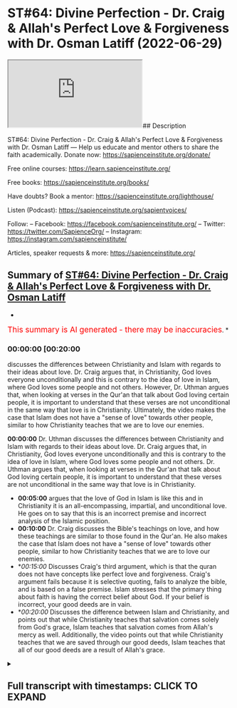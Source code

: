 # ST#64: Divine Perfection - Dr. Craig & Allah's Perfect Love & Forgiveness with Dr. Osman Latiff (2022-06-29)

<iframe loading='lazy' allow='autoplay' src='https://www.youtube.com/embed/fFkGbBAgy1s'></iframe>## Description

ST#64: Divine Perfection - Dr. Craig & Allah's Perfect Love & Forgiveness with Dr. Osman Latiff
—
Help us educate and mentor others to share the faith academically.
Donate now: https://sapienceinstitute.org/donate/ 

Free online courses: https://learn.sapienceinstitute.org/

Free books: https://sapienceinstitute.org/books/

Have doubts? Book a mentor: https://sapienceinstitute.org/lighthouse/

Listen (Podcast): https://sapienceinstitute.org/sapientvoices/

Follow:
– Facebook: https://facebook.com/sapienceinstitute.org/ 
– Twitter: https://twitter.com/SapienceOrg/ 
– Instagram: https://instagram.com/sapienceinstitute/ 

Articles, speaker requests & more: https://sapienceinstitute.org/

## Summary of [ST#64: Divine Perfection - Dr. Craig & Allah's Perfect Love & Forgiveness with Dr. Osman Latiff](https://www.youtube.com/watch?v=fFkGbBAgy1s)


*

<span style="color:red; font-size:125%">This summary is AI generated - there may be inaccuracies</span>. [](/)*

### <a onclick="modifyYTiframeseektime('1200')">00:00:00 [00:20:00</a>

 discusses the differences between Christianity and Islam with regards to their ideas about love. Dr. Craig argues that, in Christianity, God loves everyone unconditionally and this is contrary to the idea of love in Islam, where God loves some people and not others. However, Dr. Uthman argues that, when looking at verses in the Qur'an that talk about God loving certain people, it is important to understand that these verses are not unconditional in the same way that love is in Christianity. Ultimately, the video makes the case that Islam does not have a "sense of love" towards other people, similar to how Christianity teaches that we are to love our enemies.

**<a onclick="modifyYTiframeseektime('0')">00:00:00</a>**  Dr. Uthman discusses the differences between Christianity and Islam with regards to their ideas about love. Dr. Craig argues that, in Christianity, God loves everyone unconditionally and this is contrary to the idea of love in Islam, where God loves some people and not others. Dr. Uthman argues that, when looking at verses in the Qur'an that talk about God loving certain people, it is important to understand that these verses are not unconditional in the same way that love is in Christianity.
* **<a onclick="modifyYTiframeseektime('300')">00:05:00</a>** argues that the love of God in Islam is like this and in Christianity it is an all-encompassing, impartial, and unconditional love. He goes on to say that this is an incorrect premise and incorrect analysis of the Islamic position.
* **<a onclick="modifyYTiframeseektime('600')">00:10:00</a>**  Dr. Craig discusses the Bible's teachings on love, and how these teachings are similar to those found in the Qur'an. He also makes the case that Islam does not have a "sense of love" towards other people, similar to how Christianity teaches that we are to love our enemies.
* **<a onclick="modifyYTiframeseektime('900')">00:15:00</a>* Discusses Craig's third argument, which is that the quran does not have concepts like perfect love and forgiveness. Craig's argument fails because it is selective quoting, fails to analyze the bible, and is based on a false premise. Islam stresses that the primary thing about faith is having the correct belief about God. If your belief is incorrect, your good deeds are in vain.
* **<a onclick="modifyYTiframeseektime('1200')">00:20:00</a>* Discusses the difference between Islam and Christianity, and points out that while Christianity teaches that salvation comes solely from God's grace, Islam teaches that salvation comes from Allah's mercy as well. Additionally, the video points out that while Christianity teaches that we are saved through our good deeds, Islam teaches that all of our good deeds are a result of Allah's grace.

<details><summary><h2>Full transcript with timestamps: CLICK TO EXPAND</h2></summary>

<a onclick="modifyYTiframeseektime('6)')">0:00:06 assalamualaikum welcome to sapient<\/a>
<a onclick="modifyYTiframeseektime('8)')">0:00:08 thoughts this is dr uthman native and<\/a>
<a onclick="modifyYTiframeseektime('9)')">0:00:09 we're going through my book divine<\/a>
<a onclick="modifyYTiframeseektime('10)')">0:00:10 perfection christianity and islam on sin<\/a>
<a onclick="modifyYTiframeseektime('13)')">0:00:13 and salvation a very important topic a<\/a>
<a onclick="modifyYTiframeseektime('15)')">0:00:15 very crucial understanding christianity<\/a>
<a onclick="modifyYTiframeseektime('18)')">0:00:18 in its light in this right light and<\/a>
<a onclick="modifyYTiframeseektime('20)')">0:00:20 islam in this right light as well of<\/a>
<a onclick="modifyYTiframeseektime('22)')">0:00:22 course the book is also answering back<\/a>
<a onclick="modifyYTiframeseektime('24)')">0:00:24 against detractors made by destructions<\/a>
<a onclick="modifyYTiframeseektime('26)')">0:00:26 made by christian mission ethiopia and<\/a>
<a onclick="modifyYTiframeseektime('28)')">0:00:28 apologists like william lane craig and<\/a>
<a onclick="modifyYTiframeseektime('30)')">0:00:30 others before and after him as well<\/a>
<a onclick="modifyYTiframeseektime('33)')">0:00:33 we've been through<\/a>
<a onclick="modifyYTiframeseektime('34)')">0:00:34 two main arguments made by dr william<\/a>
<a onclick="modifyYTiframeseektime('37)')">0:00:37 lane craig already about the concept of<\/a>
<a onclick="modifyYTiframeseektime('39)')">0:00:39 the trinity in the quranic framework<\/a>
<a onclick="modifyYTiframeseektime('41)')">0:00:41 about humans salvation in the quranic<\/a>
<a onclick="modifyYTiframeseektime('44)')">0:00:44 model as well<\/a>
<a onclick="modifyYTiframeseektime('46)')">0:00:46 in contrast to the christian<\/a>
<a onclick="modifyYTiframeseektime('48)')">0:00:48 idea about atonement represents through<\/a>
<a onclick="modifyYTiframeseektime('50)')">0:00:50 atonement theories and other things as<\/a>
<a onclick="modifyYTiframeseektime('52)')">0:00:52 well now the the third argument made by<\/a>
<a onclick="modifyYTiframeseektime('55)')">0:00:55 dr craig in light of islamic theism is a<\/a>
<a onclick="modifyYTiframeseektime('58)')">0:00:58 bit similar to the second one but this<\/a>
<a onclick="modifyYTiframeseektime('60)')">0:01:00 time it's about the idea of love<\/a>
<a onclick="modifyYTiframeseektime('62)')">0:01:02 so he argues therefore that god can't be<\/a>
<a onclick="modifyYTiframeseektime('65)')">0:01:05 worthy of worship in islam because he's<\/a>
<a onclick="modifyYTiframeseektime('67)')">0:01:07 not maximally loving in that he doesn't<\/a>
<a onclick="modifyYTiframeseektime('70)')">0:01:10 love<\/a>
<a onclick="modifyYTiframeseektime('70)')">0:01:10 everybody and the christians in fact not<\/a>
<a onclick="modifyYTiframeseektime('73)')">0:01:13 all christians but he and perhaps people<\/a>
<a onclick="modifyYTiframeseektime('75)')">0:01:15 like him<\/a>
<a onclick="modifyYTiframeseektime('76)')">0:01:16 focus on the idea that god loves<\/a>
<a onclick="modifyYTiframeseektime('79)')">0:01:19 everyone<\/a>
<a onclick="modifyYTiframeseektime('80)')">0:01:20 god loves everybody<\/a>
<a onclick="modifyYTiframeseektime('82)')">0:01:22 and therefore if god loves everybody<\/a>
<a onclick="modifyYTiframeseektime('85)')">0:01:25 then that's the god that we should be<\/a>
<a onclick="modifyYTiframeseektime('86)')">0:01:26 worshipping as opposed to islam where<\/a>
<a onclick="modifyYTiframeseektime('89)')">0:01:29 god loves some people and not other<\/a>
<a onclick="modifyYTiframeseektime('91)')">0:01:31 people and craig therefore in his in his<\/a>
<a onclick="modifyYTiframeseektime('94)')">0:01:34 works and literature in his debates he<\/a>
<a onclick="modifyYTiframeseektime('96)')">0:01:36 isolates particular verses in the quran<\/a>
<a onclick="modifyYTiframeseektime('98)')">0:01:38 where it says that god loves the<\/a>
<a onclick="modifyYTiframeseektime('100)')">0:01:40 the doers of god those of good god loves<\/a>
<a onclick="modifyYTiframeseektime('103)')">0:01:43 the repentant god loves the you know the<\/a>
<a onclick="modifyYTiframeseektime('106)')">0:01:46 ones who make peace god loves so god<\/a>
<a onclick="modifyYTiframeseektime('108)')">0:01:48 loves particular people uh but god does<\/a>
<a onclick="modifyYTiframeseektime('111)')">0:01:51 not love other people god doesn't love<\/a>
<a onclick="modifyYTiframeseektime('112)')">0:01:52 the boastful god doesn't love the<\/a>
<a onclick="modifyYTiframeseektime('114)')">0:01:54 arrogant god doesn't love the the<\/a>
<a onclick="modifyYTiframeseektime('116)')">0:01:56 unbelievers for example god doesn't love<\/a>
<a onclick="modifyYTiframeseektime('118)')">0:01:58 the mischief makers for example or the<\/a>
<a onclick="modifyYTiframeseektime('120)')">0:02:00 unjust for example so we have those that<\/a>
<a onclick="modifyYTiframeseektime('122)')">0:02:02 god loves and go that god and those that<\/a>
<a onclick="modifyYTiframeseektime('124)')">0:02:04 god does not love<\/a>
<a onclick="modifyYTiframeseektime('126)')">0:02:06 in the quran for example whereas he says<\/a>
<a onclick="modifyYTiframeseektime('128)')">0:02:08 in in christianity god loves everybody<\/a>
<a onclick="modifyYTiframeseektime('132)')">0:02:12 and the key verse that christians love<\/a>
<a onclick="modifyYTiframeseektime('134)')">0:02:14 to cite like him and others is<\/a>
<a onclick="modifyYTiframeseektime('136)')">0:02:16 for god so loved the world loved the<\/a>
<a onclick="modifyYTiframeseektime('138)')">0:02:18 world that he gave his only be or he<\/a>
<a onclick="modifyYTiframeseektime('140)')">0:02:20 sent his only begotten son that he<\/a>
<a onclick="modifyYTiframeseektime('142)')">0:02:22 whosoever believes in him shall have<\/a>
<a onclick="modifyYTiframeseektime('144)')">0:02:24 everlasting life and shall not perish so<\/a>
<a onclick="modifyYTiframeseektime('147)')">0:02:27 therefore since god so loved the world<\/a>
<a onclick="modifyYTiframeseektime('149)')">0:02:29 meaning the whole world<\/a>
<a onclick="modifyYTiframeseektime('151)')">0:02:31 that means god loves everybody including<\/a>
<a onclick="modifyYTiframeseektime('154)')">0:02:34 sinners this is the key thing for us to<\/a>
<a onclick="modifyYTiframeseektime('156)')">0:02:36 remember about what christians say<\/a>
<a onclick="modifyYTiframeseektime('158)')">0:02:38 god loves sinners and therefore<\/a>
<a onclick="modifyYTiframeseektime('161)')">0:02:41 and in contrast the quran in islam the<\/a>
<a onclick="modifyYTiframeseektime('163)')">0:02:43 god of islam or the quran does not love<\/a>
<a onclick="modifyYTiframeseektime('166)')">0:02:46 sinners that's the key thing but the<\/a>
<a onclick="modifyYTiframeseektime('168)')">0:02:48 first thing of course is for us to<\/a>
<a onclick="modifyYTiframeseektime('169)')">0:02:49 understand this very very clearly number<\/a>
<a onclick="modifyYTiframeseektime('171)')">0:02:51 one<\/a>
<a onclick="modifyYTiframeseektime('172)')">0:02:52 christians of course they make this<\/a>
<a onclick="modifyYTiframeseektime('174)')">0:02:54 argument about god loving everybody but<\/a>
<a onclick="modifyYTiframeseektime('176)')">0:02:56 there is no agreement in fact amongst<\/a>
<a onclick="modifyYTiframeseektime('178)')">0:02:58 christians or theologians that god in<\/a>
<a onclick="modifyYTiframeseektime('181)')">0:03:01 fact loves everybody does god love<\/a>
<a onclick="modifyYTiframeseektime('184)')">0:03:04 the murderer does god love<\/a>
<a onclick="modifyYTiframeseektime('187)')">0:03:07 hitler does god love genocidal maniacs<\/a>
<a onclick="modifyYTiframeseektime('190)')">0:03:10 does god love everybody and does god<\/a>
<a onclick="modifyYTiframeseektime('193)')">0:03:13 love them exactly the same way now i say<\/a>
<a onclick="modifyYTiframeseektime('195)')">0:03:15 that because dr craig for example says<\/a>
<a onclick="modifyYTiframeseektime('198)')">0:03:18 the love of god is three things it's<\/a>
<a onclick="modifyYTiframeseektime('200)')">0:03:20 impartial it's universal and it's<\/a>
<a onclick="modifyYTiframeseektime('203)')">0:03:23 unconditional remember those three words<\/a>
<a onclick="modifyYTiframeseektime('205)')">0:03:25 it's impartial<\/a>
<a onclick="modifyYTiframeseektime('207)')">0:03:27 unconditional and it's universal whereas<\/a>
<a onclick="modifyYTiframeseektime('210)')">0:03:30 the love of the god in islam it's<\/a>
<a onclick="modifyYTiframeseektime('213)')">0:03:33 partial not universal not unconditional<\/a>
<a onclick="modifyYTiframeseektime('215)')">0:03:35 either therefore the god of uh<\/a>
<a onclick="modifyYTiframeseektime('217)')">0:03:37 christianity he argues wins the day now<\/a>
<a onclick="modifyYTiframeseektime('220)')">0:03:40 let's think about this very carefully<\/a>
<a onclick="modifyYTiframeseektime('221)')">0:03:41 what does it mean to say that the love<\/a>
<a onclick="modifyYTiframeseektime('222)')">0:03:42 of god is impartial in christianity that<\/a>
<a onclick="modifyYTiframeseektime('225)')">0:03:45 means it's the same that means god loves<\/a>
<a onclick="modifyYTiframeseektime('228)')">0:03:48 everybody the same what does that mean<\/a>
<a onclick="modifyYTiframeseektime('231)')">0:03:51 that means god loves<\/a>
<a onclick="modifyYTiframeseektime('233)')">0:03:53 hitler like he loves moses that god<\/a>
<a onclick="modifyYTiframeseektime('236)')">0:03:56 loves the mass murderer like he loves<\/a>
<a onclick="modifyYTiframeseektime('239)')">0:03:59 the peacemaker that means god love is<\/a>
<a onclick="modifyYTiframeseektime('241)')">0:04:01 impartial he loves everybody the same<\/a>
<a onclick="modifyYTiframeseektime('244)')">0:04:04 which means in essence god loves nobody<\/a>
<a onclick="modifyYTiframeseektime('247)')">0:04:07 because there's no gradients of love for<\/a>
<a onclick="modifyYTiframeseektime('249)')">0:04:09 us to consider what does love actually<\/a>
<a onclick="modifyYTiframeseektime('251)')">0:04:11 then mean<\/a>
<a onclick="modifyYTiframeseektime('253)')">0:04:13 what does love even mean if god loves<\/a>
<a onclick="modifyYTiframeseektime('255)')">0:04:15 everybody the same and there are no<\/a>
<a onclick="modifyYTiframeseektime('257)')">0:04:17 gradients of love loving less not loving<\/a>
<a onclick="modifyYTiframeseektime('260)')">0:04:20 loving more these are all gradients of<\/a>
<a onclick="modifyYTiframeseektime('262)')">0:04:22 love that we find in the quran in<\/a>
<a onclick="modifyYTiframeseektime('263)')">0:04:23 islamic<\/a>
<a onclick="modifyYTiframeseektime('265)')">0:04:25 narrative but in christianity if god<\/a>
<a onclick="modifyYTiframeseektime('267)')">0:04:27 loves everybody the same impartially<\/a>
<a onclick="modifyYTiframeseektime('269)')">0:04:29 that means how do we even have a way of<\/a>
<a onclick="modifyYTiframeseektime('271)')">0:04:31 approaching god or know what god wants<\/a>
<a onclick="modifyYTiframeseektime('274)')">0:04:34 us to do if he loves us all impartially<\/a>
<a onclick="modifyYTiframeseektime('277)')">0:04:37 anyway from the get-go from the outside<\/a>
<a onclick="modifyYTiframeseektime('280)')">0:04:40 and what does it mean is love is<\/a>
<a onclick="modifyYTiframeseektime('281)')">0:04:41 unconditional that means there's no<\/a>
<a onclick="modifyYTiframeseektime('283)')">0:04:43 condition placed on god's love that<\/a>
<a onclick="modifyYTiframeseektime('284)')">0:04:44 means<\/a>
<a onclick="modifyYTiframeseektime('285)')">0:04:45 the psychopathic murderer she could feel<\/a>
<a onclick="modifyYTiframeseektime('288)')">0:04:48 secure and happy knowing that god loves<\/a>
<a onclick="modifyYTiframeseektime('290)')">0:04:50 him anyway because it's an unconditional<\/a>
<a onclick="modifyYTiframeseektime('293)')">0:04:53 love like the craig therefore presents<\/a>
<a onclick="modifyYTiframeseektime('295)')">0:04:55 but this again is contrary in fact to<\/a>
<a onclick="modifyYTiframeseektime('297)')">0:04:57 the bible itself because in the bible<\/a>
<a onclick="modifyYTiframeseektime('299)')">0:04:59 itself we do find verses where god does<\/a>
<a onclick="modifyYTiframeseektime('302)')">0:05:02 not love some people in the book of<\/a>
<a onclick="modifyYTiframeseektime('304)')">0:05:04 hosea for example chapter 9 verse 5 5 it<\/a>
<a onclick="modifyYTiframeseektime('307)')">0:05:07 says because of their wickedness in<\/a>
<a onclick="modifyYTiframeseektime('309)')">0:05:09 gilgal i hated them<\/a>
<a onclick="modifyYTiframeseektime('312)')">0:05:12 right because of this wretchedness or<\/a>
<a onclick="modifyYTiframeseektime('314)')">0:05:14 their rebellion i do not love them very<\/a>
<a onclick="modifyYTiframeseektime('317)')">0:05:17 unequivocal language in psalm 5 5. god<\/a>
<a onclick="modifyYTiframeseektime('320)')">0:05:20 does not love those who transgress and<\/a>
<a onclick="modifyYTiframeseektime('322)')">0:05:22 do wrong in psalm 5 5 in psalm 139 it<\/a>
<a onclick="modifyYTiframeseektime('326)')">0:05:26 says something similar right that<\/a>
<a onclick="modifyYTiframeseektime('329)')">0:05:29 what do i do with those who hate you i<\/a>
<a onclick="modifyYTiframeseektime('331)')">0:05:31 hate them i have all full hatred for<\/a>
<a onclick="modifyYTiframeseektime('334)')">0:05:34 them in fact eric peel the dutch<\/a>
<a onclick="modifyYTiframeseektime('336)')">0:05:36 theologian says that the most<\/a>
<a onclick="modifyYTiframeseektime('338)')">0:05:38 absolute form of hatred is used in this<\/a>
<a onclick="modifyYTiframeseektime('341)')">0:05:41 verse even thomas aquinas in his<\/a>
<a onclick="modifyYTiframeseektime('343)')">0:05:43 comments from psalm 5 5 says that god<\/a>
<a onclick="modifyYTiframeseektime('345)')">0:05:45 hates sinners<\/a>
<a onclick="modifyYTiframeseektime('347)')">0:05:47 right that they're not sufficient<\/a>
<a onclick="modifyYTiframeseektime('349)')">0:05:49 before god's majesty before god so<\/a>
<a onclick="modifyYTiframeseektime('352)')">0:05:52 therefore it seems these are like newer<\/a>
<a onclick="modifyYTiframeseektime('354)')">0:05:54 kind of trends coming from christian<\/a>
<a onclick="modifyYTiframeseektime('355)')">0:05:55 missionaries about god loving everybody<\/a>
<a onclick="modifyYTiframeseektime('357)')">0:05:57 maybe<\/a>
<a onclick="modifyYTiframeseektime('358)')">0:05:58 maybe it's a ploy<\/a>
<a onclick="modifyYTiframeseektime('359)')">0:05:59 in order to propagate their faith and to<\/a>
<a onclick="modifyYTiframeseektime('361)')">0:06:01 invite more people to christianity but<\/a>
<a onclick="modifyYTiframeseektime('363)')">0:06:03 but the bible isn't saying that and nor<\/a>
<a onclick="modifyYTiframeseektime('366)')">0:06:06 are christian theologians particularly<\/a>
<a onclick="modifyYTiframeseektime('367)')">0:06:07 of the past saying that that god loves<\/a>
<a onclick="modifyYTiframeseektime('369)')">0:06:09 everybody the same way impartially that<\/a>
<a onclick="modifyYTiframeseektime('372)')">0:06:12 means even me as a muslim who denies<\/a>
<a onclick="modifyYTiframeseektime('375)')">0:06:15 christianity and denies of the core<\/a>
<a onclick="modifyYTiframeseektime('377)')">0:06:17 tenets of christianity of incarnation of<\/a>
<a onclick="modifyYTiframeseektime('380)')">0:06:20 jesus as a savior uh<\/a>
<a onclick="modifyYTiframeseektime('383)')">0:06:23 god would love me as as he loves other<\/a>
<a onclick="modifyYTiframeseektime('385)')">0:06:25 people<\/a>
<a onclick="modifyYTiframeseektime('386)')">0:06:26 unconditionally i mean i don't have to<\/a>
<a onclick="modifyYTiframeseektime('388)')">0:06:28 change or anything of course christians<\/a>
<a onclick="modifyYTiframeseektime('389)')">0:06:29 wouldn't argue they said no there has to<\/a>
<a onclick="modifyYTiframeseektime('390)')">0:06:30 be change and you have to whatever but<\/a>
<a onclick="modifyYTiframeseektime('392)')">0:06:32 the point is not just through my service<\/a>
<a onclick="modifyYTiframeseektime('394)')">0:06:34 of anybody really so<\/a>
<a onclick="modifyYTiframeseektime('396)')">0:06:36 that wouldn't really work in light of<\/a>
<a onclick="modifyYTiframeseektime('398)')">0:06:38 the bible or in light of just<\/a>
<a onclick="modifyYTiframeseektime('399)')">0:06:39 logical sense and what about god<\/a>
<a onclick="modifyYTiframeseektime('402)')">0:06:42 therefore loving universally that means<\/a>
<a onclick="modifyYTiframeseektime('404)')">0:06:44 the same thing that god loves everybody<\/a>
<a onclick="modifyYTiframeseektime('406)')">0:06:46 and everything the same way<\/a>
<a onclick="modifyYTiframeseektime('408)')">0:06:48 of course this wouldn't make much sense<\/a>
<a onclick="modifyYTiframeseektime('411)')">0:06:51 to say that because it wouldn't give<\/a>
<a onclick="modifyYTiframeseektime('413)')">0:06:53 human beings that incentive that drive<\/a>
<a onclick="modifyYTiframeseektime('415)')">0:06:55 to want to do good things in order to<\/a>
<a onclick="modifyYTiframeseektime('418)')">0:06:58 love god or be loved by god because if<\/a>
<a onclick="modifyYTiframeseektime('422)')">0:07:02 god loves them already anyway then what<\/a>
<a onclick="modifyYTiframeseektime('424)')">0:07:04 really would the point of that be<\/a>
<a onclick="modifyYTiframeseektime('426)')">0:07:06 and some people in fact would argue some<\/a>
<a onclick="modifyYTiframeseektime('428)')">0:07:08 people would argue against it by saying<\/a>
<a onclick="modifyYTiframeseektime('429)')">0:07:09 well you know people's love for god<\/a>
<a onclick="modifyYTiframeseektime('431)')">0:07:11 should drive them to want to do good<\/a>
<a onclick="modifyYTiframeseektime('433)')">0:07:13 things for them and i understand that<\/a>
<a onclick="modifyYTiframeseektime('434)')">0:07:14 point as well but other people would<\/a>
<a onclick="modifyYTiframeseektime('435)')">0:07:15 argue<\/a>
<a onclick="modifyYTiframeseektime('436)')">0:07:16 what's the point anyway and anyway islam<\/a>
<a onclick="modifyYTiframeseektime('438)')">0:07:18 doesn't have that problem<\/a>
<a onclick="modifyYTiframeseektime('440)')">0:07:20 it doesn't have that problem because<\/a>
<a onclick="modifyYTiframeseektime('442)')">0:07:22 what does islam actually say<\/a>
<a onclick="modifyYTiframeseektime('443)')">0:07:23 it says number one the thing that is<\/a>
<a onclick="modifyYTiframeseektime('446)')">0:07:26 universal from god to all of humanity is<\/a>
<a onclick="modifyYTiframeseektime('449)')">0:07:29 the divine mercy of god remember we've<\/a>
<a onclick="modifyYTiframeseektime('452)')">0:07:32 discussed it already in light of the<\/a>
<a onclick="modifyYTiframeseektime('454)')">0:07:34 adamic conundrum in light of human<\/a>
<a onclick="modifyYTiframeseektime('456)')">0:07:36 salvation model<\/a>
<a onclick="modifyYTiframeseektime('457)')">0:07:37 god's divine mercy and that divine mercy<\/a>
<a onclick="modifyYTiframeseektime('460)')">0:07:40 is in everything so the prophet of allah<\/a>
<a onclick="modifyYTiframeseektime('463)')">0:07:43 says that that in the lillahi<\/a>
<a onclick="modifyYTiframeseektime('465)')">0:07:45 allah has a hundred parts of his mercy<\/a>
<a onclick="modifyYTiframeseektime('470)')">0:07:50 allah has sent one part of his mercy<\/a>
<a onclick="modifyYTiframeseektime('472)')">0:07:52 between humans and jinn and even beasts<\/a>
<a onclick="modifyYTiframeseektime('475)')">0:07:55 right even animals even the hadith says<\/a>
<a onclick="modifyYTiframeseektime('478)')">0:07:58 well hawaiian even insects share from<\/a>
<a onclick="modifyYTiframeseektime('480)')">0:08:00 that one part of that divine mercy that<\/a>
<a onclick="modifyYTiframeseektime('482)')">0:08:02 means that mercy of god really is in<\/a>
<a onclick="modifyYTiframeseektime('484)')">0:08:04 everybody<\/a>
<a onclick="modifyYTiframeseektime('486)')">0:08:06 and people when you see<\/a>
<a onclick="modifyYTiframeseektime('488)')">0:08:08 you know acts of goodness or kindness or<\/a>
<a onclick="modifyYTiframeseektime('490)')">0:08:10 mercy or sympathy or empathy or love<\/a>
<a onclick="modifyYTiframeseektime('492)')">0:08:12 uh<\/a>
<a onclick="modifyYTiframeseektime('493)')">0:08:13 or you're only seeing a small tiny<\/a>
<a onclick="modifyYTiframeseektime('496)')">0:08:16 fragment of something that's in your<\/a>
<a onclick="modifyYTiframeseektime('498)')">0:08:18 life but think about the whole of<\/a>
<a onclick="modifyYTiframeseektime('500)')">0:08:20 creation from the beginning to the end<\/a>
<a onclick="modifyYTiframeseektime('501)')">0:08:21 of time and all of everything that you<\/a>
<a onclick="modifyYTiframeseektime('503)')">0:08:23 see and you will never see in your life<\/a>
<a onclick="modifyYTiframeseektime('505)')">0:08:25 is all from that one part of allah's<\/a>
<a onclick="modifyYTiframeseektime('507)')">0:08:27 divine mercy that's mercy isn't<\/a>
<a onclick="modifyYTiframeseektime('509)')">0:08:29 everything even those who disbelieve in<\/a>
<a onclick="modifyYTiframeseektime('511)')">0:08:31 him allah is still merciful unto them<\/a>
<a onclick="modifyYTiframeseektime('513)')">0:08:33 how is allah merciful and to all people<\/a>
<a onclick="modifyYTiframeseektime('515)')">0:08:35 that allah allows and shows even the<\/a>
<a onclick="modifyYTiframeseektime('518)')">0:08:38 wretched most wretched person at any<\/a>
<a onclick="modifyYTiframeseektime('520)')">0:08:40 time a chance to come back to god<\/a>
<a onclick="modifyYTiframeseektime('524)')">0:08:44 right that's that's powerful that<\/a>
<a onclick="modifyYTiframeseektime('526)')">0:08:46 allah's mercy is such that even the most<\/a>
<a onclick="modifyYTiframeseektime('528)')">0:08:48 wretched individual has at any point in<\/a>
<a onclick="modifyYTiframeseektime('531)')">0:08:51 time any point in his life to go back to<\/a>
<a onclick="modifyYTiframeseektime('533)')">0:08:53 god through repentance and he will find<\/a>
<a onclick="modifyYTiframeseektime('535)')">0:08:55 god forgiving allah says<\/a>
<a onclick="modifyYTiframeseektime('541)')">0:09:01 i am forgiving<\/a>
<a onclick="modifyYTiframeseektime('544)')">0:09:04 for the one who repents<\/a>
<a onclick="modifyYTiframeseektime('546)')">0:09:06 and believes and works good deeds and<\/a>
<a onclick="modifyYTiframeseektime('549)')">0:09:09 then follows a life of righteousness i<\/a>
<a onclick="modifyYTiframeseektime('552)')">0:09:12 am forgiving on that person so therefore<\/a>
<a onclick="modifyYTiframeseektime('554)')">0:09:14 that that path is always open for<\/a>
<a onclick="modifyYTiframeseektime('556)')">0:09:16 anybody the path of forgiveness and<\/a>
<a onclick="modifyYTiframeseektime('558)')">0:09:18 mercy and closeness and love of god but<\/a>
<a onclick="modifyYTiframeseektime('561)')">0:09:21 to say therefore at the outset god loves<\/a>
<a onclick="modifyYTiframeseektime('563)')">0:09:23 everybody it wouldn't really it's i mean<\/a>
<a onclick="modifyYTiframeseektime('564)')">0:09:24 it might sound nice on the tongue but it<\/a>
<a onclick="modifyYTiframeseektime('566)')">0:09:26 doesn't really make that much actually<\/a>
<a onclick="modifyYTiframeseektime('567)')">0:09:27 of sense and christian theologians would<\/a>
<a onclick="modifyYTiframeseektime('569)')">0:09:29 argue i mean some people in fact really<\/a>
<a onclick="modifyYTiframeseektime('572)')">0:09:32 argue against william craig for saying<\/a>
<a onclick="modifyYTiframeseektime('574)')">0:09:34 such things because the bible in fact<\/a>
<a onclick="modifyYTiframeseektime('575)')">0:09:35 doesn't teach that doesn't preach that<\/a>
<a onclick="modifyYTiframeseektime('578)')">0:09:38 and therefore it's really an incorrect<\/a>
<a onclick="modifyYTiframeseektime('580)')">0:09:40 way of of of interpreting the christian<\/a>
<a onclick="modifyYTiframeseektime('583)')">0:09:43 faith as well<\/a>
<a onclick="modifyYTiframeseektime('584)')">0:09:44 uh so that's one thing therefore that he<\/a>
<a onclick="modifyYTiframeseektime('586)')">0:09:46 says in his argument that the love of<\/a>
<a onclick="modifyYTiframeseektime('588)')">0:09:48 god in islam is like this and in<\/a>
<a onclick="modifyYTiframeseektime('590)')">0:09:50 christianity it's an all-encompassing<\/a>
<a onclick="modifyYTiframeseektime('592)')">0:09:52 it's a universal impartial and<\/a>
<a onclick="modifyYTiframeseektime('594)')">0:09:54 unconditional love we've shown therefore<\/a>
<a onclick="modifyYTiframeseektime('596)')">0:09:56 that that actually is is an incorrect<\/a>
<a onclick="modifyYTiframeseektime('598)')">0:09:58 premise and incorrect<\/a>
<a onclick="modifyYTiframeseektime('599)')">0:09:59 analysis of the islamic position as well<\/a>
<a onclick="modifyYTiframeseektime('602)')">0:10:02 the second thing that he argues in fact<\/a>
<a onclick="modifyYTiframeseektime('604)')">0:10:04 in the same section or same area is he<\/a>
<a onclick="modifyYTiframeseektime('607)')">0:10:07 says you see the love of god<\/a>
<a onclick="modifyYTiframeseektime('609)')">0:10:09 is such that<\/a>
<a onclick="modifyYTiframeseektime('611)')">0:10:11 god calls on christians to be loving to<\/a>
<a onclick="modifyYTiframeseektime('615)')">0:10:15 be loving to their enemies<\/a>
<a onclick="modifyYTiframeseektime('617)')">0:10:17 and he says you see that's unique<\/a>
<a onclick="modifyYTiframeseektime('618)')">0:10:18 because in islam you don't have loving<\/a>
<a onclick="modifyYTiframeseektime('620)')">0:10:20 your enemies<\/a>
<a onclick="modifyYTiframeseektime('622)')">0:10:22 and again it might sound nice on the<\/a>
<a onclick="modifyYTiframeseektime('624)')">0:10:24 tongue while loving your enemies okay<\/a>
<a onclick="modifyYTiframeseektime('626)')">0:10:26 what does that actually mean it's<\/a>
<a onclick="modifyYTiframeseektime('627)')">0:10:27 important for all of us to look closely<\/a>
<a onclick="modifyYTiframeseektime('629)')">0:10:29 at every argument being made and to<\/a>
<a onclick="modifyYTiframeseektime('630)')">0:10:30 dissect it and to unpack it and to<\/a>
<a onclick="modifyYTiframeseektime('632)')">0:10:32 unpeel it and to look closely because<\/a>
<a onclick="modifyYTiframeseektime('634)')">0:10:34 these are our major problems and i<\/a>
<a onclick="modifyYTiframeseektime('636)')">0:10:36 believe that if christians are sincere<\/a>
<a onclick="modifyYTiframeseektime('638)')">0:10:38 and they look closely they'll see the<\/a>
<a onclick="modifyYTiframeseektime('640)')">0:10:40 fallacy of these of these own arguments<\/a>
<a onclick="modifyYTiframeseektime('642)')">0:10:42 so he says for example in the book of<\/a>
<a onclick="modifyYTiframeseektime('644)')">0:10:44 matthew it says that you know jesus says<\/a>
<a onclick="modifyYTiframeseektime('646)')">0:10:46 love your enemies<\/a>
<a onclick="modifyYTiframeseektime('648)')">0:10:48 love your enemies like you love<\/a>
<a onclick="modifyYTiframeseektime('649)')">0:10:49 yourselves love your enemies<\/a>
<a onclick="modifyYTiframeseektime('651)')">0:10:51 now what does love actually mean how do<\/a>
<a onclick="modifyYTiframeseektime('653)')">0:10:53 you define does the bible define love<\/a>
<a onclick="modifyYTiframeseektime('657)')">0:10:57 how do you love i know i know how to<\/a>
<a onclick="modifyYTiframeseektime('658)')">0:10:58 love me i could say i love god i love my<\/a>
<a onclick="modifyYTiframeseektime('661)')">0:11:01 mother i love my wife my children i you<\/a>
<a onclick="modifyYTiframeseektime('663)')">0:11:03 have you know what love might mean<\/a>
<a onclick="modifyYTiframeseektime('665)')">0:11:05 what does it mean to love your enemies<\/a>
<a onclick="modifyYTiframeseektime('668)')">0:11:08 and what must your enemies be doing or<\/a>
<a onclick="modifyYTiframeseektime('670)')">0:11:10 not doing in order for you to love them<\/a>
<a onclick="modifyYTiframeseektime('673)')">0:11:13 or not love them<\/a>
<a onclick="modifyYTiframeseektime('674)')">0:11:14 right do you love the one who is<\/a>
<a onclick="modifyYTiframeseektime('676)')">0:11:16 murdering your family do you love that<\/a>
<a onclick="modifyYTiframeseektime('677)')">0:11:17 person and how do you show that love as<\/a>
<a onclick="modifyYTiframeseektime('680)')">0:11:20 well<\/a>
<a onclick="modifyYTiframeseektime('681)')">0:11:21 it's one thing to verbalize in fact it's<\/a>
<a onclick="modifyYTiframeseektime('683)')">0:11:23 one thing to feel not even verbalizing<\/a>
<a onclick="modifyYTiframeseektime('685)')">0:11:25 is wanting to feel and say i love a<\/a>
<a onclick="modifyYTiframeseektime('687)')">0:11:27 person if that love is not verbalized<\/a>
<a onclick="modifyYTiframeseektime('690)')">0:11:30 it's a problem if that love isn't<\/a>
<a onclick="modifyYTiframeseektime('692)')">0:11:32 actualized it's another problem so what<\/a>
<a onclick="modifyYTiframeseektime('694)')">0:11:34 does love actually mean therefore now of<\/a>
<a onclick="modifyYTiframeseektime('696)')">0:11:36 course in the bible we're also taught<\/a>
<a onclick="modifyYTiframeseektime('698)')">0:11:38 and shown the way that loving one<\/a>
<a onclick="modifyYTiframeseektime('700)')">0:11:40 enemies is demonstrated in fact in the<\/a>
<a onclick="modifyYTiframeseektime('702)')">0:11:42 bible it says which means which means<\/a>
<a onclick="modifyYTiframeseektime('705)')">0:11:45 that when your enemy is hungry feed him<\/a>
<a onclick="modifyYTiframeseektime('708)')">0:11:48 when your enemy is thirsty give him<\/a>
<a onclick="modifyYTiframeseektime('710)')">0:11:50 drink no i could understand that<\/a>
<a onclick="modifyYTiframeseektime('712)')">0:11:52 but then for craig to make an argument<\/a>
<a onclick="modifyYTiframeseektime('714)')">0:11:54 that islam doesn't have something<\/a>
<a onclick="modifyYTiframeseektime('715)')">0:11:55 similar<\/a>
<a onclick="modifyYTiframeseektime('716)')">0:11:56 is again a gross gross error and this is<\/a>
<a onclick="modifyYTiframeseektime('719)')">0:11:59 too many of them from our christian<\/a>
<a onclick="modifyYTiframeseektime('721)')">0:12:01 friends because in the quran we have<\/a>
<a onclick="modifyYTiframeseektime('723)')">0:12:03 something similar in fact allah praises<\/a>
<a onclick="modifyYTiframeseektime('726)')">0:12:06 those companions of the prophet muhammad<\/a>
<a onclick="modifyYTiframeseektime('728)')">0:12:08 in the quran<\/a>
<a onclick="modifyYTiframeseektime('739)')">0:12:19 it says that they the prophet's<\/a>
<a onclick="modifyYTiframeseektime('741)')">0:12:21 companions feed believers feed<\/a>
<a onclick="modifyYTiframeseektime('744)')">0:12:24 right<\/a>
<a onclick="modifyYTiframeseektime('746)')">0:12:26 out of their love for allah<\/a>
<a onclick="modifyYTiframeseektime('749)')">0:12:29 their if their motivation is the love of<\/a>
<a onclick="modifyYTiframeseektime('751)')">0:12:31 allah right who do they feed<\/a>
<a onclick="modifyYTiframeseektime('754)')">0:12:34 the poor miskin the orphans and the<\/a>
<a onclick="modifyYTiframeseektime('758)')">0:12:38 prisoners of war<\/a>
<a onclick="modifyYTiframeseektime('760)')">0:12:40 prisoners of war of course are enemy<\/a>
<a onclick="modifyYTiframeseektime('762)')">0:12:42 prisoners of war right and they say we<\/a>
<a onclick="modifyYTiframeseektime('765)')">0:12:45 feed you<\/a>
<a onclick="modifyYTiframeseektime('768)')">0:12:48 for the sake of allah<\/a>
<a onclick="modifyYTiframeseektime('770)')">0:12:50 or they think or they feel or they say<\/a>
<a onclick="modifyYTiframeseektime('772)')">0:12:52 we feed you for the sake of allah<\/a>
<a onclick="modifyYTiframeseektime('774)')">0:12:54 we don't want for the face of allah we<\/a>
<a onclick="modifyYTiframeseektime('777)')">0:12:57 don't want from you any reward or any<\/a>
<a onclick="modifyYTiframeseektime('780)')">0:13:00 gratitude or any thanks everything we're<\/a>
<a onclick="modifyYTiframeseektime('782)')">0:13:02 doing is completely and solely for the<\/a>
<a onclick="modifyYTiframeseektime('784)')">0:13:04 love of allah wa ta'ala that's a<\/a>
<a onclick="modifyYTiframeseektime('786)')">0:13:06 demonstration of<\/a>
<a onclick="modifyYTiframeseektime('788)')">0:13:08 feeding captives and of course in<\/a>
<a onclick="modifyYTiframeseektime('790)')">0:13:10 islamic history there's a lot of<\/a>
<a onclick="modifyYTiframeseektime('791)')">0:13:11 examples of that of feeding captives<\/a>
<a onclick="modifyYTiframeseektime('793)')">0:13:13 whoever they are christian captives or<\/a>
<a onclick="modifyYTiframeseektime('795)')">0:13:15 whoever they are you know<\/a>
<a onclick="modifyYTiframeseektime('797)')">0:13:17 in my book on being human how islam<\/a>
<a onclick="modifyYTiframeseektime('800)')">0:13:20 addresses othering demonization and<\/a>
<a onclick="modifyYTiframeseektime('801)')">0:13:21 empathy my last chapter is about the<\/a>
<a onclick="modifyYTiframeseektime('803)')">0:13:23 genocide in rwanda 1994 where i discuss<\/a>
<a onclick="modifyYTiframeseektime('806)')">0:13:26 at length the way that muslims in fact<\/a>
<a onclick="modifyYTiframeseektime('808)')">0:13:28 save the lives of countless christians<\/a>
<a onclick="modifyYTiframeseektime('810)')">0:13:30 and fed them and gave them drink and hid<\/a>
<a onclick="modifyYTiframeseektime('812)')">0:13:32 them as as muslims to save their lives<\/a>
<a onclick="modifyYTiframeseektime('815)')">0:13:35 and all but these things are quite<\/a>
<a onclick="modifyYTiframeseektime('816)')">0:13:36 common they can't happen of course in<\/a>
<a onclick="modifyYTiframeseektime('818)')">0:13:38 our world people they do those things<\/a>
<a onclick="modifyYTiframeseektime('820)')">0:13:40 but in islam of course we also have<\/a>
<a onclick="modifyYTiframeseektime('821)')">0:13:41 guidelines about you know showing<\/a>
<a onclick="modifyYTiframeseektime('824)')">0:13:44 preferential treatment<\/a>
<a onclick="modifyYTiframeseektime('827)')">0:13:47 showing goodness to even enemies who are<\/a>
<a onclick="modifyYTiframeseektime('829)')">0:13:49 prisoners of war and um and dealing with<\/a>
<a onclick="modifyYTiframeseektime('832)')">0:13:52 them you know with that kind of a<\/a>
<a onclick="modifyYTiframeseektime('833)')">0:13:53 kindness or feeding them and so<\/a>
<a onclick="modifyYTiframeseektime('835)')">0:13:55 therefore the bible therefore has this<\/a>
<a onclick="modifyYTiframeseektime('836)')">0:13:56 but so too does the quran in fact have<\/a>
<a onclick="modifyYTiframeseektime('838)')">0:13:58 there's not an argument therefore to be<\/a>
<a onclick="modifyYTiframeseektime('839)')">0:13:59 made<\/a>
<a onclick="modifyYTiframeseektime('840)')">0:14:00 and therefore he also makes the case<\/a>
<a onclick="modifyYTiframeseektime('841)')">0:14:01 therefore that<\/a>
<a onclick="modifyYTiframeseektime('843)')">0:14:03 in islam we don't have this sense of<\/a>
<a onclick="modifyYTiframeseektime('846)')">0:14:06 you know of love towards other people or<\/a>
<a onclick="modifyYTiframeseektime('850)')">0:14:10 you know loving god for example loving<\/a>
<a onclick="modifyYTiframeseektime('852)')">0:14:12 god and god loving people even though of<\/a>
<a onclick="modifyYTiframeseektime('854)')">0:14:14 course the quran also says<\/a>
<a onclick="modifyYTiframeseektime('856)')">0:14:16 that about the believers<\/a>
<a onclick="modifyYTiframeseektime('859)')">0:14:19 that they<\/a>
<a onclick="modifyYTiframeseektime('861)')">0:14:21 that god loves them and they love god<\/a>
<a onclick="modifyYTiframeseektime('864)')">0:14:24 and so therefore the way that love is<\/a>
<a onclick="modifyYTiframeseektime('865)')">0:14:25 reflected in islam even love towards<\/a>
<a onclick="modifyYTiframeseektime('867)')">0:14:27 other people has been shown very clearly<\/a>
<a onclick="modifyYTiframeseektime('869)')">0:14:29 in the quran<\/a>
<a onclick="modifyYTiframeseektime('870)')">0:14:30 and in the life of the prophet muhammad<\/a>
<a onclick="modifyYTiframeseektime('872)')">0:14:32 himself peace be upon him in fact the<\/a>
<a onclick="modifyYTiframeseektime('874)')">0:14:34 prophet one says to his companion<\/a>
<a onclick="modifyYTiframeseektime('877)')">0:14:37 he says to aquarius<\/a>
<a onclick="modifyYTiframeseektime('879)')">0:14:39 he says<\/a>
<a onclick="modifyYTiframeseektime('880)')">0:14:40 join relations with those that cut off<\/a>
<a onclick="modifyYTiframeseektime('882)')">0:14:42 from you<\/a>
<a onclick="modifyYTiframeseektime('884)')">0:14:44 and give to those who deny you<\/a>
<a onclick="modifyYTiframeseektime('887)')">0:14:47 and pardon those who wrong you he says<\/a>
<a onclick="modifyYTiframeseektime('889)')">0:14:49 don't be like those who who say that i'm<\/a>
<a onclick="modifyYTiframeseektime('892)')">0:14:52 going to be good to those if they're<\/a>
<a onclick="modifyYTiframeseektime('893)')">0:14:53 good to me meaning have a much higher<\/a>
<a onclick="modifyYTiframeseektime('895)')">0:14:55 paradigm of service to people of<\/a>
<a onclick="modifyYTiframeseektime('898)')">0:14:58 kindness to people the quran in fact has<\/a>
<a onclick="modifyYTiframeseektime('901)')">0:15:01 many examples like that it praises those<\/a>
<a onclick="modifyYTiframeseektime('903)')">0:15:03 who subdue their anger who pardon people<\/a>
<a onclick="modifyYTiframeseektime('906)')">0:15:06 who give to others who give in charity<\/a>
<a onclick="modifyYTiframeseektime('908)')">0:15:08 who kind of have all these beautiful<\/a>
<a onclick="modifyYTiframeseektime('909)')">0:15:09 attributes that praises those people so<\/a>
<a onclick="modifyYTiframeseektime('912)')">0:15:12 therefore it is an incorrect premise for<\/a>
<a onclick="modifyYTiframeseektime('913)')">0:15:13 christians like craig to argue therefore<\/a>
<a onclick="modifyYTiframeseektime('915)')">0:15:15 the quran has no concept like these<\/a>
<a onclick="modifyYTiframeseektime('918)')">0:15:18 whereas in the bible we're told to love<\/a>
<a onclick="modifyYTiframeseektime('919)')">0:15:19 one's enemies and to love people in fact<\/a>
<a onclick="modifyYTiframeseektime('922)')">0:15:22 the beautiful tradition in the prophet's<\/a>
<a onclick="modifyYTiframeseektime('923)')">0:15:23 life is that he said peace be upon<\/a>
<a onclick="modifyYTiframeseektime('931)')">0:15:31 the merciful ones are those whom the all<\/a>
<a onclick="modifyYTiframeseektime('933)')">0:15:33 merciful shows mercy towards be merciful<\/a>
<a onclick="modifyYTiframeseektime('936)')">0:15:36 with those in the earth and the one in<\/a>
<a onclick="modifyYTiframeseektime('938)')">0:15:38 the heavens will be merciful unto you so<\/a>
<a onclick="modifyYTiframeseektime('940)')">0:15:40 therefore we've illustrated therefore in<\/a>
<a onclick="modifyYTiframeseektime('942)')">0:15:42 this very short episode the way that<\/a>
<a onclick="modifyYTiframeseektime('944)')">0:15:44 craig's third argument really falls flat<\/a>
<a onclick="modifyYTiframeseektime('947)')">0:15:47 on its face it's an incorrect argument<\/a>
<a onclick="modifyYTiframeseektime('949)')">0:15:49 it's not true it's selective quoting or<\/a>
<a onclick="modifyYTiframeseektime('952)')">0:15:52 failing to analyze or look closely and<\/a>
<a onclick="modifyYTiframeseektime('954)')">0:15:54 and and critically at one's own faith as<\/a>
<a onclick="modifyYTiframeseektime('957)')">0:15:57 well as the faith of islam as well uh a<\/a>
<a onclick="modifyYTiframeseektime('960)')">0:16:00 lot of us to end on therefore is a<\/a>
<a onclick="modifyYTiframeseektime('961)')">0:16:01 beautiful verse where allah says<\/a>
<a onclick="modifyYTiframeseektime('968)')">0:16:08 in light of the argument craig made of<\/a>
<a onclick="modifyYTiframeseektime('970)')">0:16:10 course that we discussed in this episode<\/a>
<a onclick="modifyYTiframeseektime('972)')">0:16:12 about god loves everybody and loves<\/a>
<a onclick="modifyYTiframeseektime('974)')">0:16:14 everybody the same way<\/a>
<a onclick="modifyYTiframeseektime('975)')">0:16:15 allah says<\/a>
<a onclick="modifyYTiframeseektime('977)')">0:16:17 should we treat<\/a>
<a onclick="modifyYTiframeseektime('979)')">0:16:19 the<\/a>
<a onclick="modifyYTiframeseektime('979)')">0:16:19 criminals as we treat those who submit<\/a>
<a onclick="modifyYTiframeseektime('982)')">0:16:22 to us<\/a>
<a onclick="modifyYTiframeseektime('986)')">0:16:26 what is amiss with you look at how<\/a>
<a onclick="modifyYTiframeseektime('988)')">0:16:28 you're judging now another very big<\/a>
<a onclick="modifyYTiframeseektime('991)')">0:16:31 point made by our christian friends and<\/a>
<a onclick="modifyYTiframeseektime('993)')">0:16:33 this has been said of course<\/a>
<a onclick="modifyYTiframeseektime('994)')">0:16:34 almost wherever you meet christian<\/a>
<a onclick="modifyYTiframeseektime('996)')">0:16:36 missionaries or apologize they say this<\/a>
<a onclick="modifyYTiframeseektime('998)')">0:16:38 it's almost are they scripted to say<\/a>
<a onclick="modifyYTiframeseektime('1000)')">0:16:40 this that they say that<\/a>
<a onclick="modifyYTiframeseektime('1002)')">0:16:42 in christianity it is faith that saves<\/a>
<a onclick="modifyYTiframeseektime('1006)')">0:16:46 them<\/a>
<a onclick="modifyYTiframeseektime('1006)')">0:16:46 and not works that save them whereas in<\/a>
<a onclick="modifyYTiframeseektime('1009)')">0:16:49 islam they say islam is a faith islam<\/a>
<a onclick="modifyYTiframeseektime('1011)')">0:16:51 islam is a religion of works many many<\/a>
<a onclick="modifyYTiframeseektime('1013)')">0:16:53 works five pillars of islam and praying<\/a>
<a onclick="modifyYTiframeseektime('1014)')">0:16:54 and fasting and pilgrimage and these<\/a>
<a onclick="modifyYTiframeseektime('1017)')">0:16:57 things they think save them muslims<\/a>
<a onclick="modifyYTiframeseektime('1020)')">0:17:00 from sin and bring them closer to god's<\/a>
<a onclick="modifyYTiframeseektime('1023)')">0:17:03 to god's pleasure whereas in<\/a>
<a onclick="modifyYTiframeseektime('1024)')">0:17:04 christianity it's just faith in jesus<\/a>
<a onclick="modifyYTiframeseektime('1026)')">0:17:06 christ as the atoner and and therefore<\/a>
<a onclick="modifyYTiframeseektime('1029)')">0:17:09 then you are saved let's think about<\/a>
<a onclick="modifyYTiframeseektime('1030)')">0:17:10 this very carefully now the first thing<\/a>
<a onclick="modifyYTiframeseektime('1032)')">0:17:12 is this we've got to remember that not<\/a>
<a onclick="modifyYTiframeseektime('1034)')">0:17:14 all christians in fact say this they<\/a>
<a onclick="modifyYTiframeseektime('1035)')">0:17:15 differ amongst themselves catholics<\/a>
<a onclick="modifyYTiframeseektime('1037)')">0:17:17 would say that faith and work save youth<\/a>
<a onclick="modifyYTiframeseektime('1040)')">0:17:20 in the book of james in fact james<\/a>
<a onclick="modifyYTiframeseektime('1042)')">0:17:22 stresses that in fact james argues with<\/a>
<a onclick="modifyYTiframeseektime('1044)')">0:17:24 paul about that you know when he says<\/a>
<a onclick="modifyYTiframeseektime('1046)')">0:17:26 that it is not just faith that savior it<\/a>
<a onclick="modifyYTiframeseektime('1049)')">0:17:29 is also works that save you what use is<\/a>
<a onclick="modifyYTiframeseektime('1051)')">0:17:31 is is faith if there is no works because<\/a>
<a onclick="modifyYTiframeseektime('1053)')">0:17:33 there's no representation of that faith<\/a>
<a onclick="modifyYTiframeseektime('1055)')">0:17:35 in the person's claim that he in fact<\/a>
<a onclick="modifyYTiframeseektime('1057)')">0:17:37 does have faith and doesn't believe in<\/a>
<a onclick="modifyYTiframeseektime('1059)')">0:17:39 james is very strong in this<\/a>
<a onclick="modifyYTiframeseektime('1060)')">0:17:40 um<\/a>
<a onclick="modifyYTiframeseektime('1061)')">0:17:41 but others for example like the<\/a>
<a onclick="modifyYTiframeseektime('1063)')">0:17:43 protestants they would say uh it's faith<\/a>
<a onclick="modifyYTiframeseektime('1065)')">0:17:45 alone that saves you and maybe works<\/a>
<a onclick="modifyYTiframeseektime('1068)')">0:17:48 therefore come out as you know as a<\/a>
<a onclick="modifyYTiframeseektime('1070)')">0:17:50 product of one's faith um and therefore<\/a>
<a onclick="modifyYTiframeseektime('1074)')">0:17:54 not<\/a>
<a onclick="modifyYTiframeseektime('1074)')">0:17:54 that the works themselves will save you<\/a>
<a onclick="modifyYTiframeseektime('1076)')">0:17:56 find this kind of a kind of a tangent<\/a>
<a onclick="modifyYTiframeseektime('1078)')">0:17:58 there between them which i understand<\/a>
<a onclick="modifyYTiframeseektime('1080)')">0:18:00 maybe what they're saying but what is<\/a>
<a onclick="modifyYTiframeseektime('1082)')">0:18:02 how does islam approach this whole thing<\/a>
<a onclick="modifyYTiframeseektime('1084)')">0:18:04 islam stresses of course that the<\/a>
<a onclick="modifyYTiframeseektime('1085)')">0:18:05 primary<\/a>
<a onclick="modifyYTiframeseektime('1086)')">0:18:06 thing about faith is of course having<\/a>
<a onclick="modifyYTiframeseektime('1088)')">0:18:08 the correct belief about god it can't be<\/a>
<a onclick="modifyYTiframeseektime('1091)')">0:18:11 that you're believing in uh you know in<\/a>
<a onclick="modifyYTiframeseektime('1095)')">0:18:15 a tree or in the sun as a deity and then<\/a>
<a onclick="modifyYTiframeseektime('1098)')">0:18:18 of course you're doing good deeds even<\/a>
<a onclick="modifyYTiframeseektime('1101)')">0:18:21 though you're doing good deeds your<\/a>
<a onclick="modifyYTiframeseektime('1102)')">0:18:22 faith is is the biggest problem your<\/a>
<a onclick="modifyYTiframeseektime('1104)')">0:18:24 belief is the biggest problem<\/a>
<a onclick="modifyYTiframeseektime('1106)')">0:18:26 so<\/a>
<a onclick="modifyYTiframeseektime('1107)')">0:18:27 it can't be that you're calling upon<\/a>
<a onclick="modifyYTiframeseektime('1108)')">0:18:28 mary and calling upon jesus and then<\/a>
<a onclick="modifyYTiframeseektime('1111)')">0:18:31 you're doing great works because your<\/a>
<a onclick="modifyYTiframeseektime('1113)')">0:18:33 your belief is a fundamental problem<\/a>
<a onclick="modifyYTiframeseektime('1115)')">0:18:35 because then who is it that your heart<\/a>
<a onclick="modifyYTiframeseektime('1117)')">0:18:37 is inclined to in your performing of<\/a>
<a onclick="modifyYTiframeseektime('1120)')">0:18:40 those good works in the first place it<\/a>
<a onclick="modifyYTiframeseektime('1122)')">0:18:42 should be that full reverence and love<\/a>
<a onclick="modifyYTiframeseektime('1124)')">0:18:44 is shown to god alone<\/a>
<a onclick="modifyYTiframeseektime('1126)')">0:18:46 alone who has no partners<\/a>
<a onclick="modifyYTiframeseektime('1128)')">0:18:48 even the old testament verses are<\/a>
<a onclick="modifyYTiframeseektime('1129)')">0:18:49 calling upon this as opposed to you know<\/a>
<a onclick="modifyYTiframeseektime('1132)')">0:18:52 making the holy spirit for example that<\/a>
<a onclick="modifyYTiframeseektime('1134)')">0:18:54 my heart is for the holy spirit i'm<\/a>
<a onclick="modifyYTiframeseektime('1136)')">0:18:56 calling holy spirit and that's what i'm<\/a>
<a onclick="modifyYTiframeseektime('1138)')">0:18:58 doing my good deeds for the holy spirit<\/a>
<a onclick="modifyYTiframeseektime('1140)')">0:19:00 and and for the father and for jesus uh<\/a>
<a onclick="modifyYTiframeseektime('1144)')">0:19:04 and am i imagining them as one soul<\/a>
<a onclick="modifyYTiframeseektime('1147)')">0:19:07 entity or as three distinct persons with<\/a>
<a onclick="modifyYTiframeseektime('1149)')">0:19:09 two different personalities and of<\/a>
<a onclick="modifyYTiframeseektime('1150)')">0:19:10 course christians have argued about this<\/a>
<a onclick="modifyYTiframeseektime('1152)')">0:19:12 forever about what actually was actually<\/a>
<a onclick="modifyYTiframeseektime('1154)')">0:19:14 happening here and christians differ and<\/a>
<a onclick="modifyYTiframeseektime('1156)')">0:19:16 there's different kind of heresies<\/a>
<a onclick="modifyYTiframeseektime('1158)')">0:19:18 involved in this because if you say the<\/a>
<a onclick="modifyYTiframeseektime('1159)')">0:19:19 wrong thing you could become deemed a<\/a>
<a onclick="modifyYTiframeseektime('1161)')">0:19:21 heretic<\/a>
<a onclick="modifyYTiframeseektime('1162)')">0:19:22 but islam doesn't have that problem<\/a>
<a onclick="modifyYTiframeseektime('1164)')">0:19:24 because that's not god that isn't god<\/a>
<a onclick="modifyYTiframeseektime('1166)')">0:19:26 right<\/a>
<a onclick="modifyYTiframeseektime('1167)')">0:19:27 now<\/a>
<a onclick="modifyYTiframeseektime('1169)')">0:19:29 what is your impression of the lord of<\/a>
<a onclick="modifyYTiframeseektime('1170)')">0:19:30 the worlds it isn't that that isn't the<\/a>
<a onclick="modifyYTiframeseektime('1172)')">0:19:32 impression of the lord of the worlds<\/a>
<a onclick="modifyYTiframeseektime('1173)')">0:19:33 allah is supreme majestic<\/a>
<a onclick="modifyYTiframeseektime('1177)')">0:19:37 all exalted<\/a>
<a onclick="modifyYTiframeseektime('1178)')">0:19:38 all merciful allah is bigger than allah<\/a>
<a onclick="modifyYTiframeseektime('1181)')">0:19:41 is bigger than all of that and so<\/a>
<a onclick="modifyYTiframeseektime('1183)')">0:19:43 therefore where christians argue and<\/a>
<a onclick="modifyYTiframeseektime('1184)')">0:19:44 have this debate amongst themselves<\/a>
<a onclick="modifyYTiframeseektime('1185)')">0:19:45 about faith and works what does islam<\/a>
<a onclick="modifyYTiframeseektime('1187)')">0:19:47 say about that so therefore islam<\/a>
<a onclick="modifyYTiframeseektime('1189)')">0:19:49 emphasizes number one you have to have<\/a>
<a onclick="modifyYTiframeseektime('1190)')">0:19:50 the correct belief belief in god alone<\/a>
<a onclick="modifyYTiframeseektime('1192)')">0:19:52 that's that's the main thing about your<\/a>
<a onclick="modifyYTiframeseektime('1194)')">0:19:54 belief has to be has to be correct and<\/a>
<a onclick="modifyYTiframeseektime('1196)')">0:19:56 then of course what that belief<\/a>
<a onclick="modifyYTiframeseektime('1198)')">0:19:58 represents is three things in islam<\/a>
<a onclick="modifyYTiframeseektime('1200)')">0:20:00 we're taught that belief is three things<\/a>
<a onclick="modifyYTiframeseektime('1203)')">0:20:03 it is to be convinced in your heart<\/a>
<a onclick="modifyYTiframeseektime('1206)')">0:20:06 about something about that belief that<\/a>
<a onclick="modifyYTiframeseektime('1207)')">0:20:07 god is one deserving of full worship<\/a>
<a onclick="modifyYTiframeseektime('1210)')">0:20:10 number two that's verbalized in your<\/a>
<a onclick="modifyYTiframeseektime('1213)')">0:20:13 tongue we say<\/a>
<a onclick="modifyYTiframeseektime('1215)')">0:20:15 muhammad rasool allah none deserve<\/a>
<a onclick="modifyYTiframeseektime('1217)')">0:20:17 worship except allah and indeed muhammad<\/a>
<a onclick="modifyYTiframeseektime('1219)')">0:20:19 is his messenger upon him be peace so<\/a>
<a onclick="modifyYTiframeseektime('1222)')">0:20:22 therefore to verbalize with your tongue<\/a>
<a onclick="modifyYTiframeseektime('1223)')">0:20:23 to be convicted and then to act it out<\/a>
<a onclick="modifyYTiframeseektime('1225)')">0:20:25 with your limbs so the limbs for are a<\/a>
<a onclick="modifyYTiframeseektime('1228)')">0:20:28 manifestation of that belief<\/a>
<a onclick="modifyYTiframeseektime('1230)')">0:20:30 the actions therefore are proof of that<\/a>
<a onclick="modifyYTiframeseektime('1232)')">0:20:32 belief the actions themselves are not<\/a>
<a onclick="modifyYTiframeseektime('1236)')">0:20:36 going to save anybody not the actions<\/a>
<a onclick="modifyYTiframeseektime('1237)')">0:20:37 themselves because the prophet in fact<\/a>
<a onclick="modifyYTiframeseektime('1239)')">0:20:39 in hadith said that none of you will<\/a>
<a onclick="modifyYTiframeseektime('1241)')">0:20:41 enter heaven no one enters paradise by<\/a>
<a onclick="modifyYTiframeseektime('1244)')">0:20:44 his deeds by his works the prophet's<\/a>
<a onclick="modifyYTiframeseektime('1246)')">0:20:46 companions were amazing it's not even<\/a>
<a onclick="modifyYTiframeseektime('1248)')">0:20:48 you a messenger of allah knowing of<\/a>
<a onclick="modifyYTiframeseektime('1250)')">0:20:50 course this man prays all night and he<\/a>
<a onclick="modifyYTiframeseektime('1252)')">0:20:52 fast in the day and there's so many good<\/a>
<a onclick="modifyYTiframeseektime('1253)')">0:20:53 deeds not even the prophet of allah and<\/a>
<a onclick="modifyYTiframeseektime('1256)')">0:20:56 the prophet muhammad says not even me<\/a>
<a onclick="modifyYTiframeseektime('1258)')">0:20:58 except if allah was to shower me and<\/a>
<a onclick="modifyYTiframeseektime('1260)')">0:21:00 cover me with his grace and his mercy<\/a>
<a onclick="modifyYTiframeseektime('1263)')">0:21:03 only then am i saved which is<\/a>
<a onclick="modifyYTiframeseektime('1265)')">0:21:05 emphasizing for us a very key point that<\/a>
<a onclick="modifyYTiframeseektime('1267)')">0:21:07 our christian friends oftentimes miss<\/a>
<a onclick="modifyYTiframeseektime('1270)')">0:21:10 oftentimes miss this tradition<\/a>
<a onclick="modifyYTiframeseektime('1273)')">0:21:13 right that it is not the fate it's not<\/a>
<a onclick="modifyYTiframeseektime('1275)')">0:21:15 the works itself that saves anybody it<\/a>
<a onclick="modifyYTiframeseektime('1278)')">0:21:18 is god's mercy that saves anybody right<\/a>
<a onclick="modifyYTiframeseektime('1281)')">0:21:21 but the works are a manifestation of<\/a>
<a onclick="modifyYTiframeseektime('1283)')">0:21:23 belief they are a proof of belief<\/a>
<a onclick="modifyYTiframeseektime('1285)')">0:21:25 otherwise you have an empty claim i<\/a>
<a onclick="modifyYTiframeseektime('1288)')">0:21:28 claim that i am a generous person but<\/a>
<a onclick="modifyYTiframeseektime('1290)')">0:21:30 i've never done act of charity in my<\/a>
<a onclick="modifyYTiframeseektime('1292)')">0:21:32 life what would that mean<\/a>
<a onclick="modifyYTiframeseektime('1294)')">0:21:34 what would that mean for me to say i am<\/a>
<a onclick="modifyYTiframeseektime('1296)')">0:21:36 a generous person but i have nothing to<\/a>
<a onclick="modifyYTiframeseektime('1298)')">0:21:38 my account of ever sharing generosity<\/a>
<a onclick="modifyYTiframeseektime('1300)')">0:21:40 but i still believe i'm a generous<\/a>
<a onclick="modifyYTiframeseektime('1302)')">0:21:42 person or by saying therefore i am a<\/a>
<a onclick="modifyYTiframeseektime('1304)')">0:21:44 person of great empathy but you've never<\/a>
<a onclick="modifyYTiframeseektime('1306)')">0:21:46 actualized or verbalized that empathy on<\/a>
<a onclick="modifyYTiframeseektime('1309)')">0:21:49 anybody for anything but i just think in<\/a>
<a onclick="modifyYTiframeseektime('1311)')">0:21:51 my heart that i'm an empathetic person<\/a>
<a onclick="modifyYTiframeseektime('1313)')">0:21:53 empathic person no it doesn't work like<\/a>
<a onclick="modifyYTiframeseektime('1315)')">0:21:55 that means that the actions are proof of<\/a>
<a onclick="modifyYTiframeseektime('1318)')">0:21:58 one's a manifestation of one's belief<\/a>
<a onclick="modifyYTiframeseektime('1320)')">0:22:00 but the actions themselves don't save<\/a>
<a onclick="modifyYTiframeseektime('1322)')">0:22:02 anybody it is a divine mercy of allah<\/a>
<a onclick="modifyYTiframeseektime('1325)')">0:22:05 the second thing our christian friends<\/a>
<a onclick="modifyYTiframeseektime('1326)')">0:22:06 often say is that we have grace in our<\/a>
<a onclick="modifyYTiframeseektime('1329)')">0:22:09 faith we have grace god's divine grace<\/a>
<a onclick="modifyYTiframeseektime('1331)')">0:22:11 whereas islam has works which again<\/a>
<a onclick="modifyYTiframeseektime('1333)')">0:22:13 is a complete misrepresentation of islam<\/a>
<a onclick="modifyYTiframeseektime('1336)')">0:22:16 let me tell you something there is a<\/a>
<a onclick="modifyYTiframeseektime('1338)')">0:22:18 recurring repeated motif in the quran<\/a>
<a onclick="modifyYTiframeseektime('1341)')">0:22:21 about the grace of god for example allah<\/a>
<a onclick="modifyYTiframeseektime('1344)')">0:22:24 says more than three four times<\/a>
<a onclick="modifyYTiframeseektime('1350)')">0:22:30 if it was not for the grace and the<\/a>
<a onclick="modifyYTiframeseektime('1352)')">0:22:32 mercy of allah one<\/a>
<a onclick="modifyYTiframeseektime('1354)')">0:22:34 allah is all<\/a>
<a onclick="modifyYTiframeseektime('1356)')">0:22:36 repent repent for repenting mean<\/a>
<a onclick="modifyYTiframeseektime('1359)')">0:22:39 accepting of repentance and allah is all<\/a>
<a onclick="modifyYTiframeseektime('1361)')">0:22:41 wise and allah gandan says another place<\/a>
<a onclick="modifyYTiframeseektime('1365)')">0:22:45 if it was not for the grace of allah's<\/a>
<a onclick="modifyYTiframeseektime('1366)')">0:22:46 mercy the grace of allah and his mercy<\/a>
<a onclick="modifyYTiframeseektime('1369)')">0:22:49 and allah is all compassion and all<\/a>
<a onclick="modifyYTiframeseektime('1371)')">0:22:51 merciful again allah says if it was not<\/a>
<a onclick="modifyYTiframeseektime('1373)')">0:22:53 for the grace and mercy of allah then<\/a>
<a onclick="modifyYTiframeseektime('1375)')">0:22:55 none of you would have attained to<\/a>
<a onclick="modifyYTiframeseektime('1376)')">0:22:56 purification<\/a>
<a onclick="modifyYTiframeseektime('1377)')">0:22:57 right so allah is saying again and again<\/a>
<a onclick="modifyYTiframeseektime('1379)')">0:22:59 that it's the grace and the mercy of<\/a>
<a onclick="modifyYTiframeseektime('1381)')">0:23:01 allah that is upon us in all the things<\/a>
<a onclick="modifyYTiframeseektime('1383)')">0:23:03 that we do nothing emerges from our own<\/a>
<a onclick="modifyYTiframeseektime('1385)')">0:23:05 wisdom intelligence and but you know all<\/a>
<a onclick="modifyYTiframeseektime('1388)')">0:23:08 of this we're all subjects and all weak<\/a>
<a onclick="modifyYTiframeseektime('1390)')">0:23:10 and impoverished before god and<\/a>
<a onclick="modifyYTiframeseektime('1392)')">0:23:12 everything that we do do of goodness has<\/a>
<a onclick="modifyYTiframeseektime('1394)')">0:23:14 been aided has been facilitated has been<\/a>
<a onclick="modifyYTiframeseektime('1396)')">0:23:16 inspired and shown to us by god himself<\/a>
<a onclick="modifyYTiframeseektime('1399)')">0:23:19 and then when we do it god of course is<\/a>
<a onclick="modifyYTiframeseektime('1400)')">0:23:20 appreciative for the things that we do<\/a>
<a onclick="modifyYTiframeseektime('1402)')">0:23:22 which is another beautiful attribute of<\/a>
<a onclick="modifyYTiframeseektime('1403)')">0:23:23 allah that allah is a shakur so where<\/a>
<a onclick="modifyYTiframeseektime('1406)')">0:23:26 christians for example argue that well<\/a>
<a onclick="modifyYTiframeseektime('1407)')">0:23:27 you know god is never happy with<\/a>
<a onclick="modifyYTiframeseektime('1409)')">0:23:29 anything we do because anything we do is<\/a>
<a onclick="modifyYTiframeseektime('1410)')">0:23:30 never worthy of god and therefore jesus<\/a>
<a onclick="modifyYTiframeseektime('1412)')">0:23:32 is death the blood sacrifice is what's<\/a>
<a onclick="modifyYTiframeseektime('1414)')">0:23:34 going to be worthy of god<\/a>
<a onclick="modifyYTiframeseektime('1416)')">0:23:36 allah<\/a>
<a onclick="modifyYTiframeseektime('1417)')">0:23:37 on the other hand opposite to that says<\/a>
<a onclick="modifyYTiframeseektime('1420)')">0:23:40 allah is<\/a>
<a onclick="modifyYTiframeseektime('1422)')">0:23:42 forgiving and allah is appreciative<\/a>
<a onclick="modifyYTiframeseektime('1424)')">0:23:44 allah knows every single one of us our<\/a>
<a onclick="modifyYTiframeseektime('1427)')">0:23:47 life circumstances our hearts our minds<\/a>
<a onclick="modifyYTiframeseektime('1430)')">0:23:50 our all ours our whole situations our<\/a>
<a onclick="modifyYTiframeseektime('1432)')">0:23:52 pre-narratives our experiences our<\/a>
<a onclick="modifyYTiframeseektime('1434)')">0:23:54 limitations our strengths our weaknesses<\/a>
<a onclick="modifyYTiframeseektime('1436)')">0:23:56 all of that in all of us<\/a>
<a onclick="modifyYTiframeseektime('1438)')">0:23:58 and allah therefore said he is<\/a>
<a onclick="modifyYTiframeseektime('1440)')">0:24:00 appreciative what can i say<\/a>
<a onclick="modifyYTiframeseektime('1442)')">0:24:02 when allah says to the people of heaven<\/a>
<a onclick="modifyYTiframeseektime('1444)')">0:24:04 in the next life in heaven allah will<\/a>
<a onclick="modifyYTiframeseektime('1446)')">0:24:06 say that you know your efforts were<\/a>
<a onclick="modifyYTiframeseektime('1447)')">0:24:07 appreciated<\/a>
<a onclick="modifyYTiframeseektime('1448)')">0:24:08 your struggles and trudges in life were<\/a>
<a onclick="modifyYTiframeseektime('1451)')">0:24:11 appreciated so therefore we should bear<\/a>
<a onclick="modifyYTiframeseektime('1453)')">0:24:13 that in mind that's another detraction<\/a>
<a onclick="modifyYTiframeseektime('1456)')">0:24:16 you know from our christian friends and<\/a>
<a onclick="modifyYTiframeseektime('1458)')">0:24:18 william and craig and others and some of<\/a>
<a onclick="modifyYTiframeseektime('1460)')">0:24:20 the quran therefore sheds beautiful<\/a>
<a onclick="modifyYTiframeseektime('1461)')">0:24:21 light on in the way therefore we should<\/a>
<a onclick="modifyYTiframeseektime('1463)')">0:24:23 be seeing it may allah bless all of you<\/a>
<a onclick="modifyYTiframeseektime('1466)')">0:24:26 i mean<\/a>
<a onclick="modifyYTiframeseektime('1473)')">0:24:33 you<\/a>
</details>